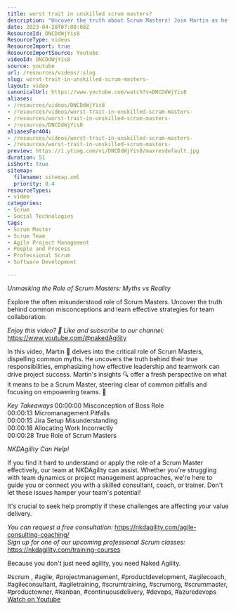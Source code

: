 ```yaml
---
title: worst trait in unskilled scrum masters?
description: "Uncover the truth about Scrum Masters! Join Martin as he dispels myths and shares strategies for effective team collaboration. \U0001F680 #Scrum #Agile"
date: 2023-04-28T07:00:08Z
ResourceId: DNCDdWjYis8
ResourceType: videos
ResourceImport: true
ResourceImportSource: Youtube
videoId: DNCDdWjYis8
source: youtube
url: /resources/videos/:slug
slug: worst-trait-in-unskilled-scrum-masters-
layout: video
canonicalUrl: https://www.youtube.com/watch?v=DNCDdWjYis8
aliases:
- /resources/videos/DNCDdWjYis8
- /resources/videos/worst-trait-in-unskilled-scrum-masters-
- /resources/worst-trait-in-unskilled-scrum-masters-
- /resources/DNCDdWjYis8
aliasesFor404:
- /resources/videos/worst-trait-in-unskilled-scrum-masters-
- /resources/worst-trait-in-unskilled-scrum-masters-
preview: https://i.ytimg.com/vi/DNCDdWjYis8/maxresdefault.jpg
duration: 51
isShort: true
sitemap:
  filename: sitemap.xml
  priority: 0.4
resourceTypes:
- video
categories:
- Scrum
- Social Technologies
tags:
- Scrum Master
- Scrum Team
- Agile Project Management
- People and Process
- Professional Scrum
- Software Development

---
```

 *Unmasking the Role of Scrum Masters: Myths vs Reality*

Explore the often misunderstood role of Scrum Masters. Uncover the truth behind common misconceptions and learn effective strategies for team collaboration.

*Enjoy this video? 🔔 Like and subscribe to our channel:* https://www.youtube.com/@nakedAgility

In this video, Martin 🎥 delves into the critical role of Scrum Masters, dispelling common myths. He uncovers the truth behind their true responsibilities, emphasizing how effective leadership and teamwork can drive project success. Martin's insights 🔍 offer a fresh perspective on what it means to be a Scrum Master, steering clear of common pitfalls and focusing on empowering teams. 🚀

*Key Takeaways*
00:00:00 Misconception of Boss Role  
00:00:13 Micromanagement Pitfalls  
00:00:15 Jira Setup Misunderstanding  
00:00:18 Allocating Work Incorrectly  
00:00:28 True Role of Scrum Masters  

*NKDAgility Can Help!*

If you find it hard to understand or apply the role of a Scrum Master effectively, our team at NKDAgility can assist. Whether you're struggling with team dynamics or project management approaches, we're here to guide you or connect you with a skilled consultant, coach, or trainer. Don't let these issues hamper your team's potential!

It's crucial to seek help promptly if these challenges are affecting your value delivery. 

_You can request a free consultation:_ https://nkdagility.com/agile-consulting-coaching/  
_Sign up for one of our upcoming professional Scrum classes:_ https://nkdagility.com/training-courses  

Because you don't just need agility, you need Naked Agility.

#scrum , #agile, #projectmanagement, #productdevelopment, #agilecoach, #agileconsultant, #agiletraining, #scrumtraining, #scrumorg, #scrummaster, #productowner, #kanban, #continuousdelivery, #devops, #azuredevops 
 [Watch on Youtube](https://www.youtube.com/watch?v=DNCDdWjYis8)
